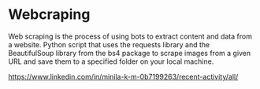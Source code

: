 # Webcraping
Web scraping is the process of using bots to extract content and data from a website.
 Python script that uses the requests library and the BeautifulSoup library from the bs4 package to scrape images from a given URL and save them to a specified folder on your local machine.

https://www.linkedin.com/in/minila-k-m-0b7199263/recent-activity/all/
